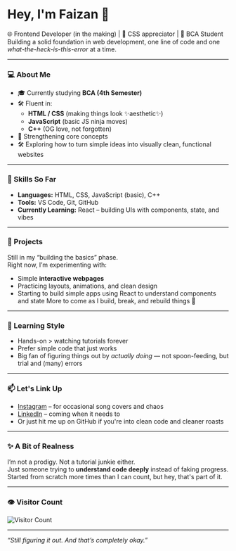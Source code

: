 # Hey, I'm Faizan 👋

🌐 Frontend Developer (in the making) | 🎨 CSS appreciator | 🧠 BCA Student  
Building a solid foundation in web development, one line of code and one *what-the-heck-is-this-error* at a time.

---

### 💻 About Me

- 🎓 Currently studying **BCA (4th Semester)**  
- 🛠 Fluent in:  
  - **HTML / CSS** (making things look ✨aesthetic✨)  
  - **JavaScript** (basic JS ninja moves)  
  - **C++** (OG love, not forgotten)  
- 🧩 Strengthening core concepts
- 🛠️ Exploring how to turn simple ideas into visually clean, functional websites

---

### 🔧 Skills So Far

- **Languages:** HTML, CSS, JavaScript (basic), C++  
- **Tools:** VS Code, Git, GitHub
- **Currently Learning:** React – building UIs with components, state, and vibes



---

### 🧪 Projects

Still in my “building the basics” phase.  
Right now, I’m experimenting with:

- Simple **interactive webpages**
- Practicing layouts, animations, and clean design  
- Starting to build simple apps using React to understand components and state
More to come as I build, break, and rebuild things 🚧

---

### 🧠 Learning Style

- Hands-on > watching tutorials forever  
- Prefer simple code that just works  
- Big fan of figuring things out by *actually doing* — not spoon-feeding, but trial and (many) errors

---

### 📫 Let's Link Up

- [Instagram](https://www.instagram.com/oyee_faizan/) – for occasional song covers and chaos  
- [LinkedIn](www.linkedin.com/in/faiz4n) – coming when it needs to  
- Or just hit me up on GitHub if you're into clean code and cleaner roasts

---

### ✨ A Bit of Realness

I’m not a prodigy. Not a tutorial junkie either.  
Just someone trying to **understand code deeply** instead of faking progress.  
Started from scratch more times than I can count, but hey, that's part of it.

---

### 👁 Visitor Count

![Visitor Count](https://komarev.com/ghpvc/?username=faizan-the-dev&color=blue)

---

*“Still figuring it out. And that’s completely okay.”*
